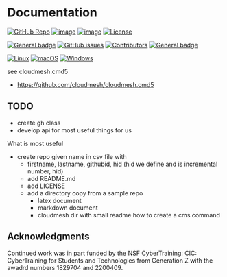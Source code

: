 Documentation
=============


[![GitHub Repo](https://img.shields.io/badge/github-repo-green.svg)](https://github.com/cloudmesh/cloudmesh-git)
[![image](https://img.shields.io/pypi/pyversions/cloudmesh-git.svg)](https://pypi.org/project/cloudmesh-git)
[![image](https://img.shields.io/pypi/v/cloudmesh-git.svg)](https://pypi.org/project/cloudmesh-git/)
[![License](https://img.shields.io/badge/License-Apache%202.0-blue.svg)](https://opensource.org/licenses/Apache-2.0)

[![General badge](https://img.shields.io/badge/Status-Production-<COLOR>.svg)](https://shields.io/)
[![GitHub issues](https://img.shields.io/github/issues/cloudmesh/cloudmesh-git.svg)](https://github.com/cloudmesh/cloudmesh-git/issues)
[![Contributors](https://img.shields.io/github/contributors/cloudmesh/cloudmesh-git.svg)](https://github.com/cloudmesh/cloudmesh-git/graphs/contributors)
[![General badge](https://img.shields.io/badge/Other-repos-<COLOR>.svg)](https://github.com/cloudmesh/cloudmesh)


[![Linux](https://img.shields.io/badge/OS-Linux-orange.svg)](https://www.linux.org/)
[![macOS](https://img.shields.io/badge/OS-macOS-lightgrey.svg)](https://www.apple.com/macos)
[![Windows](https://img.shields.io/badge/OS-Windows-blue.svg)](https://www.microsoft.com/windows)

see cloudmesh.cmd5

* https://github.com/cloudmesh/cloudmesh.cmd5


## TODO

* create gh class
* develop api for most useful things for us

What is most useful

* create repo given name in csv file with
  * firstname, lastname, githubid, hid (hid we define and is incremental number, hid<number>) 
  * add README.md
  * add LICENSE
  * add a directory copy from a sample repo
    * latex document
    * markdown document
    * cloudmesh dir with small readme how to create a cms command
  
## Acknowledgments

Continued work was in part funded by the NSF
CyberTraining: CIC: CyberTraining for Students and Technologies
from Generation Z with the awadrd numbers 1829704 and 2200409. 
